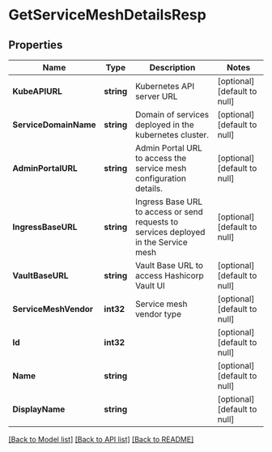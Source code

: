 # GetServiceMeshDetailsResp

## Properties
Name | Type | Description | Notes
------------ | ------------- | ------------- | -------------
**KubeAPIURL** | **string** | Kubernetes API server URL | [optional] [default to null]
**ServiceDomainName** | **string** | Domain of services deployed in the kubernetes cluster. | [optional] [default to null]
**AdminPortalURL** | **string** | Admin Portal URL to access the service mesh configuration details. | [optional] [default to null]
**IngressBaseURL** | **string** | Ingress Base URL to access or send requests to services deployed in the Service mesh | [optional] [default to null]
**VaultBaseURL** | **string** | Vault Base URL to access Hashicorp Vault UI | [optional] [default to null]
**ServiceMeshVendor** | **int32** | Service mesh vendor type | [optional] [default to null]
**Id** | **int32** |  | [optional] [default to null]
**Name** | **string** |  | [optional] [default to null]
**DisplayName** | **string** |  | [optional] [default to null]

[[Back to Model list]](../README.md#documentation-for-models) [[Back to API list]](../README.md#documentation-for-api-endpoints) [[Back to README]](../README.md)

